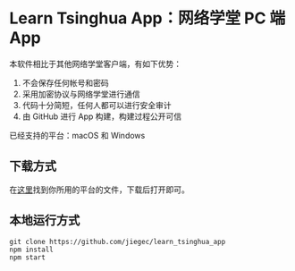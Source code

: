 # Learn Tsinghua App：网络学堂 PC 端 App

本软件相比于其他网络学堂客户端，有如下优势：

1. 不会保存任何帐号和密码
2. 采用加密协议与网络学堂进行通信
3. 代码十分简短，任何人都可以进行安全审计
4. 由 GitHub 进行 App 构建，构建过程公开可信

已经支持的平台：macOS 和 Windows

## 下载方式

在[这里](https://github.com/jiegec/learn_tsinghua_app/releases)找到你所用的平台的文件，下载后打开即可。

## 本地运行方式

```shell
git clone https://github.com/jiegec/learn_tsinghua_app
npm install
npm start
```